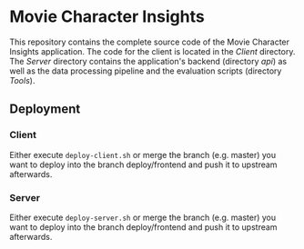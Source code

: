 # Movie Character Insights

This repository contains the complete source code of the Movie Character Insights application. The code for the client is located in the *Client* directory.
The *Server* directory contains the application's backend (directory *api*) as well as the data processing pipeline and the evaluation scripts (directory *Tools*). 

## Deployment
### Client
Either execute `deploy-client.sh` or merge the branch (e.g. master) you want to deploy into the branch deploy/frontend and push it to upstream afterwards.

### Server
Either execute `deploy-server.sh` or merge the branch (e.g. master) you want to deploy into the branch deploy/frontend and push it to upstream afterwards.
